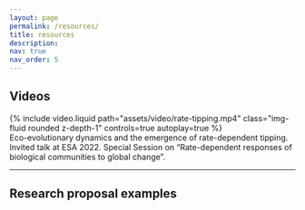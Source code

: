 ```yaml
---
layout: page
permalink: /resources/
title: resources
description:
nav: true
nav_order: 5
---
```


## Videos

<div class="row">
    <div class="col-sm mt-3 mt-md-0">
        {% include video.liquid path="assets/video/rate-tipping.mp4" class="img-fluid rounded z-depth-1" controls=true autoplay=true %}
    </div>
</div>

<div class="caption">
    Eco-evolutionary dynamics and the emergence of rate-dependent tipping.
    Invited talk at ESA 2022. Special Session on “Rate-dependent responses of biological communities to global change”.
</div>

---

## Research proposal examples
